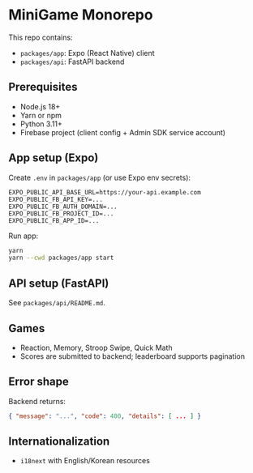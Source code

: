# MiniGame Monorepo

This repo contains:

- `packages/app`: Expo (React Native) client
- `packages/api`: FastAPI backend

## Prerequisites

- Node.js 18+
- Yarn or npm
- Python 3.11+
- Firebase project (client config + Admin SDK service account)

## App setup (Expo)

Create `.env` in `packages/app` (or use Expo env secrets):

```
EXPO_PUBLIC_API_BASE_URL=https://your-api.example.com
EXPO_PUBLIC_FB_API_KEY=...
EXPO_PUBLIC_FB_AUTH_DOMAIN=...
EXPO_PUBLIC_FB_PROJECT_ID=...
EXPO_PUBLIC_FB_APP_ID=...
```

Run app:

```bash
yarn
yarn --cwd packages/app start
```

## API setup (FastAPI)

See `packages/api/README.md`.

## Games

- Reaction, Memory, Stroop Swipe, Quick Math
- Scores are submitted to backend; leaderboard supports pagination

## Error shape

Backend returns:

```json
{ "message": "...", "code": 400, "details": [ ... ] }
```

## Internationalization

- `i18next` with English/Korean resources
